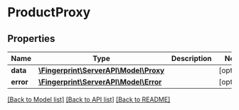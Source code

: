 # ProductProxy

## Properties
Name | Type | Description | Notes
------------ | ------------- | ------------- | -------------
**data** | [**\Fingerprint\ServerAPI\Model\Proxy**](Proxy.md) |  | [optional] 
**error** | [**\Fingerprint\ServerAPI\Model\Error**](Error.md) |  | [optional] 

[[Back to Model list]](../../README.md#documentation-for-models) [[Back to API list]](../../README.md#documentation-for-api-endpoints) [[Back to README]](../../README.md)

